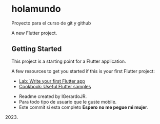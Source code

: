 # holamundo
Proyecto para el curso de git y github


A new Flutter project.

## Getting Started

This project is a starting point for a Flutter application.

A few resources to get you started if this is your first Flutter project:

- [Lab: Write your first Flutter app](https://docs.flutter.dev/get-started/codelab)
- [Cookbook: Useful Flutter samples](https://docs.flutter.dev/cookbook)
* Readme created by IGerardoJR.
* Para todo tipo de usuario que le guste mobile.
* Este commit si esta completo
**Espero no me pegue mi mujer**.

2023.